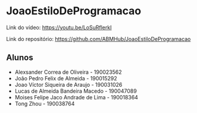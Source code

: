 # JoaoEstiloDeProgramacao

Link do vídeo: <https://youtu.be/LoSuRflerkI>

Link do repositório: <https://github.com/ABMHub/JoaoEstiloDeProgramacao>

## Alunos

- Alexsander Correa de Oliveira - 190023562
- João Pedro Felix de Almeida - 190015292
- Joao Víctor Siqueira de Araujo - 190031026
- Lucas de Almeida Bandeira Macedo - 190047089
- Moises Felipe Jaco Andrade de Lima - 190018364
- Tong Zhou - 190038764